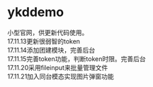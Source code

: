 # ykddemo
小型官网，供更新代码使用。<br>
17.11.13更新很弱智的token<br>
17.11.14添加团建模块，完善后台<br>
17.11.15完善token功能，判断token时限。完善后台<br>
17.11.20采用fileinput来批量管理文件<br>
17.11.21加入同台模态实现图片弹窗功能<br>
